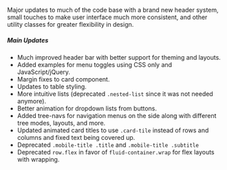 Major updates to much of the code base with a brand new header system, small touches to make user interface much more consistent, and other utility classes for greater flexibility in design.

##### Main Updates
* Much improved header bar with better support for theming and layouts.
* Added examples for menu toggles using CSS only and JavaScript/jQuery.
* Margin fixes to card component.
* Updates to table styling.
* More intuitive lists (deprecated `.nested-list` since it was not needed anymore).
* Better animation for dropdown lists from buttons.
* Added tree-navs for navigation menus on the side along with different tree modes, layouts,  and more.
* Updated animated card titles to use `.card-tile` instead of rows and columns and fixed text being covered up.
* Deprecated `.mobile-title .title` and `.mobile-title .subtitle`
* Deprecated `row.flex` in favor of `fluid-container.wrap` for flex layouts with wrapping.